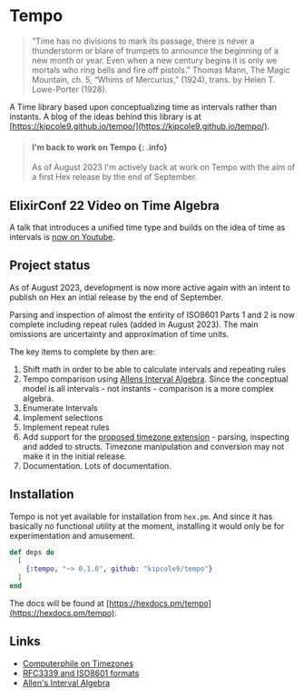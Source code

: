 # Tempo

> “Time has no divisions to mark its passage, there is never a thunderstorm or blare of trumpets to announce the beginning of a new month or year. Even when a new century begins it is only we mortals who ring bells and fire off pistols.” Thomas Mann, The Magic Mountain, ch. 5, “Whims of Mercurius,” (1924), trans. by Helen T. Lowe-Porter (1928).

A Time library based upon conceptualizing time as intervals rather than instants.  A blog of the ideas behind this library is at [https://kipcole9.github.io/tempo/](https://kipcole9.github.io/tempo/).

> #### I'm back to work on Tempo {: .info}
>
> As of August 2023 I'm actively back at work on Tempo with the
> aim of a first Hex release by the end of September.

## ElixirConf 22 Video on Time Algebra

A talk that introduces a unified time type and builds on the idea of time as intervals is [now on Youtube](https://www.youtube.com/watch?v=4VfPvCI901c).

## Project status

As of August 2023, development is now more active again with an intent to publish on Hex an intial release by the end of September.  

Parsing and inspection of almost the entirity of ISO8601 Parts 1 and 2 is now complete including repeat rules (added in August 2023). The main omissions are uncertainty and approximation of time units.

The key items to complete by then are:

1. Shift math in order to be able to calculate intervals and repeating rules
2. Tempo comparison using [Allens Interval Algebra](https://en.wikipedia.org/wiki/Allen%27s_interval_algebra). Since the conceptual model is all intervals - not instants - comparison is a more complex algebra.
2. Enumerate Intervals
3. Implement selections
4. Implement repeat rules
5. Add support for the [proposed timezone extension](https://datatracker.ietf.org/doc/draft-ietf-sedate-datetime-extended/) - parsing, inspecting and added to structs. Timezone manipulation and conversion may not make it in the initial release.
5. Documentation. Lots of documentation.

## Installation

Tempo is not yet available for installation from `hex.pm`. And since it has basically no functional utility at the moment, installing it would only be for experimentation and amusement.

```elixir
def deps do
  [
    {:tempo, "~> 0.1.0", github: "kipcole9/tempo"}
  ]
end
```

The docs will be found at [https://hexdocs.pm/tempo](https://hexdocs.pm/tempo).

## Links

* [Computerphile on Timezones](https://www.youtube.com/watch?v=-5wpm-gesOY)
* [RFC3339 and ISO8601 formats](https://ijmacd.github.io/rfc3339-iso8601/)
* [Allen's Interval Algebra](https://en.wikipedia.org/wiki/Allen%27s_interval_algebra)